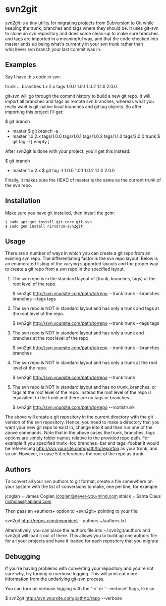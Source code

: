 svn2git
=======

_svn2git_ is a tiny utility for migrating projects from Subversion to Git
while keeping the trunk, branches and tags where they should be. It uses
git-svn to clone an svn repository and does some clean-up to make sure
branches and tags are imported in a meaningful way, and that the code checked
into master ends up being what's currently in your svn trunk rather than
whichever svn branch your last commit was in.

Examples
--------

Say I have this code in svn:

  trunk
    ...
  branches
    1.x
    2.x
  tags
    1.0.0
    1.0.1
    1.0.2
    1.1.0
    2.0.0

git-svn will go through the commit history to build a new git repo. It will
import all branches and tags as remote svn branches, whereas what you really
want is git-native local branches and git tag objects. So after importing this
project I'll get:

  $ git branch
  * master
  $ git branch -a
  * master
    1.x
    2.x
    tags/1.0.0
    tags/1.0.1
    tags/1.0.2
    tags/1.1.0
    tags/2.0.0
    trunk
  $ git tag -l
  [ empty ]

After svn2git is done with your project, you'll get this instead:

  $ git branch
  * master
    1.x
    2.x
  $ git tag -l
    1.0.0
    1.0.1
    1.0.2
    1.1.0
    2.0.0

Finally, it makes sure the HEAD of master is the same as the current trunk of
the svn repo.

Installation
------------

Make sure you have git installed, then install the gem:

    $ sudo apt-get install git-core git-svn
    $ sudo gem install nirvdrum-svn2git

Usage
-----

There are a number of ways in which you can create a git repo from an existing
svn repo. The differentiating factor is the svn repo layout. Below is an
enumerated listing of the varying supported layouts and the proper way to
create a git repo from a svn repo in the specified layout.

1. The svn repo is in the standard layout of (trunk, branches, tags) at the
root level of the repo.

    $ svn2git http://svn.yoursite.com/path/to/repo --trunk trunk --branches branches --tags tags

2. The svn repo is NOT in standard layout and has only a trunk and tags at the
root level of the repo.

    $ svn2git http://svn.yoursite.com/path/to/repo --trunk trunk --tags tags

3. The svn repo is NOT in standard layout and has only a trunk and branches at
the root level of the repo.

    $ svn2git http://svn.yoursite.com/path/to/repo --trunk trunk --branches branches

4. The svn repo is NOT in standard layout and has only a trunk at the root
level of the repo.

    $ svn2git http://svn.yoursite.com/path/to/repo --trunk trunk

5. The svn repo is NOT in standard layout and has no trunk, branches, or tags
at the root level of the repo. Instead the root level of the repo is
equivalent to the trunk and there are no tags or branches.

    $ svn2git http://svn.yoursite.com/path/to/repo --rootistrunk

The above will create a git repository in the current directory with the git
version of the svn repository. Hence, you need to make a directory that you
want your new git repo to exist in, change into it and then run one of the
above commands. Note that in the above cases the trunk, branches, tags options
are simply folder names relative to the provided repo path. For example if you
specified trunk=foo branches=bar and tags=foobar it would be referencing
http://svn.yoursite.com/path/to/repo/foo as your trunk, and so on. However, in
case 5 it references the root of the repo as trunk.

Authors
-------

To convert all your svn authors to git format, create a file somewhere on your
system with the list of conversions to make, one per line, for example:

  jcoglan = James Coglan <jcoglan@never-you-mind.com>
  stnick = Santa Claus <nicholas@lapland.com>

Then pass an +authors+ option to +svn2git+ pointing to your file:

  svn2git http://repos.com/myproject --authors ~/authors.txt

Alternatively, you can place the authors file into ~/.svn2git/authors and
svn2git will load it out of there. This allows you to build up one authors
file for all your projects and have it loaded for each repository that you
migrate.

Debugging
---------

If you're having problems with converting your repository and you're not sure why,
try turning on verbose logging.  This will print out more information from the
underlying git-svn process.

You can turn on verbose logging with the '-v' or '--verbose' flags, like so:

  $ svn2git http://svn.yoursite.com/path/to/repo --verbose